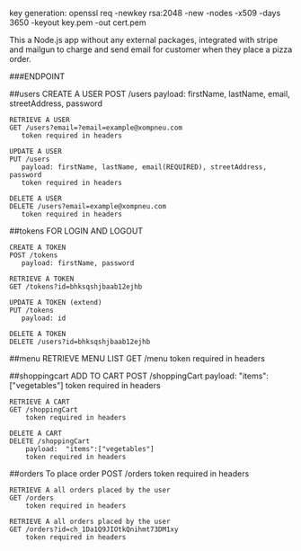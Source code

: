

key generation:
openssl req -newkey rsa:2048 -new -nodes -x509 -days 3650 -keyout key.pem -out cert.pem

This a Node.js app without any external packages, integrated with stripe and mailgun to charge and send email for customer when they place a pizza order.

###ENDPOINT

##users
    CREATE A USER
    POST /users
       payload: firstName, lastName, email, streetAddress, password
    
    RETRIEVE A USER
    GET /users?email=?email=example@xompneu.com
       token required in headers

    UPDATE A USER
    PUT /users
       payload: firstName, lastName, email(REQUIRED), streetAddress, password
       token required in headers

    DELETE A USER
    DELETE /users?email=example@xompneu.com
       token required in headers

##tokens
    FOR LOGIN AND LOGOUT

    CREATE A TOKEN
    POST /tokens
       payload: firstName, password
    
    RETRIEVE A TOKEN
    GET /tokens?id=bhksqshjbaab12ejhb

    UPDATE A TOKEN (extend)
    PUT /tokens
       payload: id
    
    DELETE A TOKEN
    DELETE /users?id=bhksqshjbaab12ejhb

##menu
  RETRIEVE MENU LIST
    GET /menu
         token required in headers

##shoppingcart
    ADD TO CART
    POST /shoppingCart
        payload:  "items":["vegetables"]
        token required in headers

    
    RETRIEVE A CART
    GET /shoppingCart
        token required in headers
    
    DELETE A CART
    DELETE /shoppingCart
        payload:  "items":["vegetables"]
        token required in headers

##orders
    To place order
    POST /orders
        token required in headers

    
    RETRIEVE A all orders placed by the user
    GET /orders
        token required in headers
    
    RETRIEVE A all orders placed by the user
    GET /orders?id=ch_1Da1Q9JIOtkQnihmt73DM1xy
        token required in headers